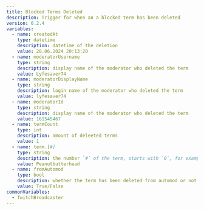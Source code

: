 ```yaml
---
title: Blocked Terms Deleted
description: Trigger for when an a blocked term has been deleted
version: 0.2.4
variables:
  - name: createdAt
    type: datetime
    description: datetime of the deletion
    value: 28.06.2024 20:13:20
  - name: moderatorUsername
    type: string
    description: display name of the moderator who deleted the term
    value: Lyfesaver74
  - name: moderatorDisplayName
    type: string
    description: login name of the moderator who deleted the term
    value: lyfesaver74
  - name: moderatorId
    type: string
    description: display name of the moderator who deleted the term
    value: 161545467
  - name: termCount
    type: int
    description: amount of deleeted terms
    value: 1
  - name: term.[#]
    type: string
    description: the number `#` of the term, starts with `0`, for example `term.[0], term[1]....term[n]`
    value: Peanutbutterhead
  - name: fromAutomod
    type: bool
    description: whether the term has been deleted from automod or not
    value: True/False
commonVariables:
  - TwitchBroadcaster
---
```

